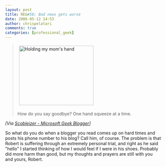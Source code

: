 ```yaml
---
layout: post
title: RE&#58; Bad news gets worse
date: 2006-05-12 14:53
author: chrispelatari
comments: true
categories: [professional_geek]
---
```


<blockquote>
  <p><a href="http://www.flickr.com/photos/35034363287@N01/144087455/"><img height="192" alt="Holding my mom's hand" hspace="5" src="http://static.flickr.com/50/144087455_e8bbafbf62_m.jpg" width="240" align="top" vspace="5" border="0" /></a> </p>
  <p>How do you say goodbye? One hand squeeze at a time.</p></blockquote>
<p><i>[Via <a href="http://scobleizer.wordpress.com/2006/05/10/bad-news-gets-worse/">Scobleizer
- Microsoft Geek Blogger</a>]</i> </p>
<p>So what do you do when a blogger you read comes up on hard times and posts
his phone number to his blog? Call him, of course. The problem is that Robert is
suffering through an extremely personal trial, and right as he said "hello" I
started thinking of how I would feel if I were in his shoes. Probably did more
harm than good, but my thoughts and prayers are still with you and yours,
Robert.</p>
